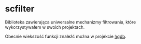 # scfilter

Biblioteka zawierająca uniwersalne mechanizmy filtrowania, które wykorzystywałem w swoich projektach. 

Obecnie wiekszość funkcji znaleźć można w projekcie [hgdb](https://github.com/slawascichy/hgdb).
